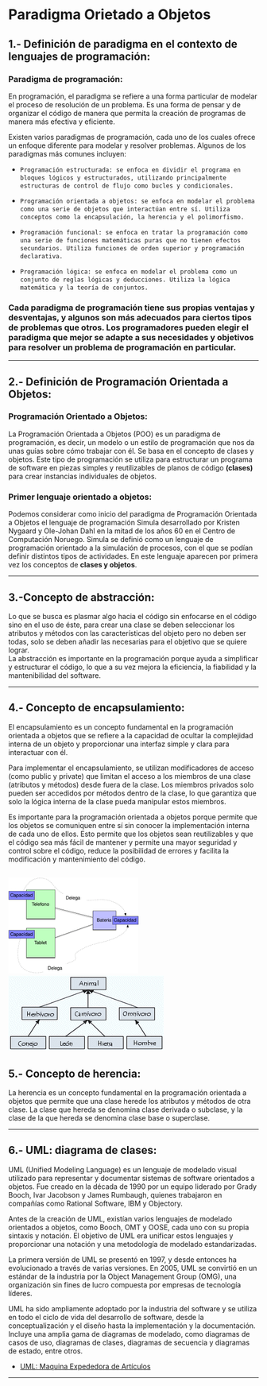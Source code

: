 # Paradigma Orietado a Objetos

## 1.- Definición de paradigma en el contexto de lenguajes de programación:
### Paradigma de programación:  
En programación, el paradigma se refiere a una forma particular de modelar el proceso de resolución de un problema. Es una forma de pensar y de organizar el código de manera que permita la creación de programas de manera más efectiva y eficiente.

Existen varios paradigmas de programación, cada uno de los cuales ofrece un enfoque diferente para modelar y resolver problemas. Algunos de los paradigmas más comunes incluyen:

*     Programación estructurada: se enfoca en dividir el programa en bloques lógicos y estructurados, utilizando principalmente estructuras de control de flujo como bucles y condicionales.

*     Programación orientada a objetos: se enfoca en modelar el problema como una serie de objetos que interactúan entre sí. Utiliza conceptos como la encapsulación, la herencia y el polimorfismo.

*     Programación funcional: se enfoca en tratar la programación como una serie de funciones matemáticas puras que no tienen efectos secundarios. Utiliza funciones de orden superior y programación declarativa.

*     Programación lógica: se enfoca en modelar el problema como un conjunto de reglas lógicas y deducciones. Utiliza la lógica matemática y la teoría de conjuntos.

### Cada paradigma de programación tiene sus propias ventajas y desventajas, y algunos son más adecuados para ciertos tipos de problemas que otros. Los programadores pueden elegir el paradigma que mejor se adapte a sus necesidades y objetivos para resolver un problema de programación en particular.


---
## 2.- Definición de Programación Orientada a  Objetos:
### Programación Orientado a Objetos:
La Programación Orientada a Objetos (POO) es un paradigma de programación, es decir, un modelo o un estilo de programación que nos da unas guías sobre cómo trabajar con él. Se basa en el concepto de clases y objetos. Este tipo de programación se utiliza para estructurar un programa de software en piezas simples y reutilizables de planos de código **(clases)** para crear instancias individuales de objetos. 
### Primer lenguaje orientado a objetos:
Podemos considerar como inicio del paradigma de Programación Orientada a Objetos el lenguaje de programación Simula desarrollado por Kristen Nygaard y Ole-Johan Dahl en la mitad de los años 60 en el Centro de Computación Noruego. Simula se definió como un lenguaje de programación orientado a la simulación de procesos, con el que se podían definir distintos tipos de actividades. En este lenguaje aparecen por primera vez los conceptos de **clases y objetos**.

---
## 3.-Concepto de abstracción:
Lo que se busca es plasmar algo hacia el código sin enfocarse en el código sino en el uso de éste, para crear una clase se deben seleccionar los atributos y métodos con las características del objeto pero no deben ser todas, solo se deben añadir las necesarias para el objetivo que se quiere lograr.    
La abstracción es importante en la programación porque ayuda a simplificar y estructurar el código, lo que a su vez mejora la eficiencia, la fiabilidad y la mantenibilidad del software.

---
## 4.- Concepto de encapsulamiento:
El encapsulamiento es un concepto fundamental en la programación orientada a objetos que se refiere a la capacidad de ocultar la complejidad interna de un objeto y proporcionar una interfaz simple y clara para interactuar con él.

Para implementar el encapsulamiento, se utilizan modificadores de acceso (como public y private) que limitan el acceso a los miembros de una clase (atributos y métodos) desde fuera de la clase. Los miembros privados solo pueden ser accedidos por métodos dentro de la clase, lo que garantiza que solo la lógica interna de la clase pueda manipular estos miembros.

Es importante para la programación orientada a objetos porque permite que los objetos se comuniquen entre sí sin conocer la implementación interna de cada uno de ellos. Esto permite que los objetos sean reutilizables y que el código sea más fácil de mantener y permite una mayor seguridad y control sobre el código, reduce la posibilidad de errores y facilita la modificación y mantenimiento del código.

![Encapsulamiento](https://github.com/JorgeLCA1/ProgOO/blob/main/img/encapsulamiento.png)
![Encapsulamiento](https://github.com/JorgeLCA1/ProgOO/blob/main/img/poo5.gif)
---
## 5.- Concepto de herencia:
La herencia es un concepto fundamental en la programación orientada a objetos que permite que una clase herede los atributos y métodos de otra clase. La clase que hereda se denomina clase derivada o subclase, y la clase de la que hereda se denomina clase base o superclase.

---
## 6.- UML: diagrama de clases: 
UML (Unified Modeling Language) es un lenguaje de modelado visual utilizado para representar y documentar sistemas de software orientados a objetos. Fue creado en la década de 1990 por un equipo liderado por Grady Booch, Ivar Jacobson y James Rumbaugh, quienes trabajaron en compañías como Rational Software, IBM y Objectory.

Antes de la creación de UML, existían varios lenguajes de modelado orientados a objetos, como Booch, OMT y OOSE, cada uno con su propia sintaxis y notación. El objetivo de UML era unificar estos lenguajes y proporcionar una notación y una metodología de modelado estandarizadas.

La primera versión de UML se presentó en 1997, y desde entonces ha evolucionado a través de varias versiones. En 2005, UML se convirtió en un estándar de la industria por la Object Management Group (OMG), una organización sin fines de lucro compuesta por empresas de tecnología líderes.

UML ha sido ampliamente adoptado por la industria del software y se utiliza en todo el ciclo de vida del desarrollo de software, desde la conceptualización y el diseño hasta la implementación y la documentación. Incluye una amplia gama de diagramas de modelado, como diagramas de casos de uso, diagramas de clases, diagramas de secuencia y diagramas de estado, entre otros.

* [UML: Maquina Expededora de Artículos](./UML.md)



---